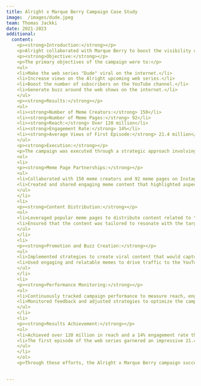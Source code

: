 ```yaml
---
title: Alright x Marque Berry Campaign Case Study
image:  /images/dude.jpeg
team: Thomas Jackki
date: 2021-2023
additional:
  content: 
    <p><strong>Introduction:</strong></p>
    <p>Alright collaborated with Marque Berry to boost the visibility of their upcoming web series "Dude" and drive engagement with their YouTube channel. The partnership focused on leveraging popular meme pages and accounts on Instagram to create a buzz and increase interest in the show. The campaign successfully made the web series viral on the internet, leading to increased views and subscriber growth.</p>
    <p><strong>Objective:</strong></p>
    <p>The primary objectives of the campaign were to:</p>
    <ul>
    <li>Make the web series "Dude" viral on the internet.</li>
    <li>Increase views on the Alright upcoming web series.</li>
    <li>Boost the number of subscribers on the YouTube channel.</li>
    <li>Generate buzz around the web shows on the internet.</li>
    </ul>
    <p><strong>Results:</strong></p>
    <ul>
    <li><strong>Number of Meme Creators:</strong> 150</li>
    <li><strong>Number of Meme Pages:</strong> 92</li>
    <li><strong>Reach:</strong> Over 120 million</li>
    <li><strong>Engagement Rate:</strong> 14%</li>
    <li><strong>Average Views of First Episode:</strong> 21.4 million</li>
    </ul>
    <p><strong>Execution:</strong></p>
    <p>The campaign was executed through a strategic approach involving several key components:</p>
    <ol>
    <li>
    <p><strong>Meme Page Partnerships:</strong></p>
    <ul>
    <li>Collaborated with 150 meme creators and 92 meme pages on Instagram to generate buzz around the web series.</li>
    <li>Created and shared engaging meme content that highlighted aspects of the show and encouraged audience interaction.</li>
    </ul>
    </li>
    <li>
    <p><strong>Content Distribution:</strong></p>
    <ul>
    <li>Leveraged popular meme pages to distribute content related to "Dude," maximizing reach and engagement.</li>
    <li>Ensured that the content was tailored to resonate with the target audience and drive interest in the show.</li>
    </ul>
    </li>
    <li>
    <p><strong>Promotion and Buzz Creation:</strong></p>
    <ul>
    <li>Implemented strategies to create viral content that would capture the audience&rsquo;s attention and spark conversations about the web series.</li>
    <li>Used engaging and relatable memes to drive traffic to the YouTube channel and increase subscriber numbers.</li>
    </ul>
    </li>
    <li>
    <p><strong>Performance Monitoring:</strong></p>
    <ul>
    <li>Continuously tracked campaign performance to measure reach, engagement, and the number of views on the web series.</li>
    <li>Monitored feedback and adjusted strategies to optimize the campaign&rsquo;s effectiveness.</li>
    </ul>
    </li>
    <li>
    <p><strong>Results Achievement:</strong></p>
    <ul>
    <li>Achieved over 120 million in reach and a 14% engagement rate through the collaboration with meme creators and pages.</li>
    <li>The first episode of the web series garnered an impressive 21.4 million views, showcasing the campaign's success in driving interest and engagement.</li>
    </ul>
    </li>
    </ol>
    <p>Through these efforts, the Alright x Marque Berry campaign successfully made the web series "Dude" viral on the internet, increased views and subscriber numbers, and generated significant buzz around the show. The strategic use of meme creators and Instagram pages played a crucial role in achieving these results.</p>

    
---
```

